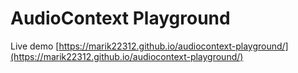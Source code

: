 # AudioContext Playground

Live demo [https://marik22312.github.io/audiocontext-playground/](https://marik22312.github.io/audiocontext-playground/)
